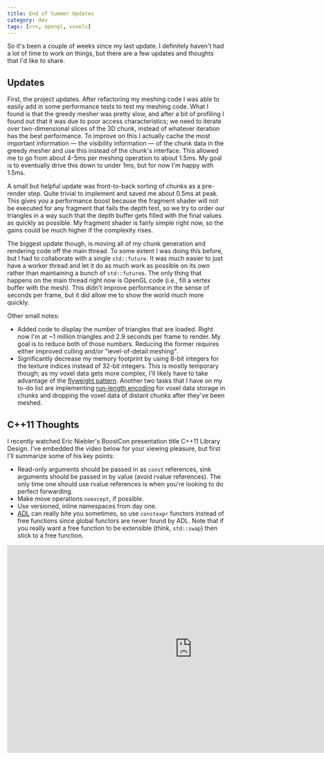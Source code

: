 ```yaml
---
title: End of Summer Updates
category: dev
tags: [c++, opengl, voxels]
---
```


So it's been a couple of weeks since my last update. I definitely haven't had a lot of time to work
on things, but there are a few updates and thoughts that I'd like to share.

## Updates

First, the project updates. After refactoring my meshing code I was able to easily add in some
performance tests to test my meshing code. What I found is that the greedy mesher was pretty slow,
and after a bit of profiling I found out that it was due to poor access characteristics; we need to
iterate over two-dimensional slices of the 3D chunk, instead of whatever iteration has the best
performance. To improve on this I actually cache the most important information &mdash; the
visibility information &mdash; of the chunk data in the greedy mesher and use this instead of the
chunk's interface. This allowed me to go from about 4-5ms per meshing operation to about 1.5ms. My
goal is to eventually drive this down to under 1ms, but for now I'm happy with 1.5ms.

A small but helpful update was front-to-back sorting of chunks as a pre-render step. Quite trivial
to implement and saved me about 0.5ms at peak. This gives you a performance boost because the
fragment shader will not be executed for any fragment that fails the depth test, so we try to order
our triangles in a way such that the depth buffer gets filled with the final values as quickly as
possible. My fragment shader is fairly simple right now, so the gains could be much higher if the
complexity rises.

The biggest update though, is moving all of my chunk generation and rendering code off the main
thread. To some extent I was doing this before, but I had to collaborate with a single
`std::future`. It was much easier to just have a worker thread and let it do as much work as
possible on its own rather than maintaining a bunch of `std::future`s. The only thing that happens
on the main thread right now is OpenGL code (i.e., fill a vertex buffer with the mesh). This didn't
improve performance in the sense of seconds per frame, but it did allow me to show the world much
more quickly.

Other small notes:

- Added code to display the number of triangles that are loaded. Right now I'm at ~1 million
  triangles and 2.9 seconds per frame to render. My goal is to reduce both of those numbers.
  Reducing the former requires either improved culling and/or "level-of-detail meshing".
- Significantly decrease my memory footprint by using 8-bit integers for the texture indices instead
  of 32-bit integers. This is mostly temporary though; as my voxel data gets more complex, I'll
  likely have to take advantage of the
  [flyweight pattern](//en.wikipedia.org/wiki/Flyweight_pattern). Another two tasks that I have on
  my to-do list are implementing [run-length encoding](//en.wikipedia.org/wiki/Run-length_encoding)
  for voxel data storage in chunks and dropping the voxel data of distant chunks after they've been
  meshed.

## C++11 Thoughts

I recently watched Eric Niebler's BoostCon presentation title C++11 Library Design. I've embedded
the video below for your viewing pleasure, but first I'll summarize some of his key points:

- Read-only arguments should be passed in as `const` references, sink arguments should be passed in
  by value (avoid rvalue references). The only time one should use rvalue references is when you're
  looking to do perfect forwarding.
- Make move operations `noexcept`, if possible.
- Use versioned, inline namespaces from day one.
- [ADL](//en.wikipedia.org/wiki/Argument-dependent_name_lookup) can really bite you sometimes, so
  use `constexpr` functors instead of free functions since global functors are never found by ADL.
  Note that if you really want a free function to be extensible (think, `std::swap`) then stick to a
  free function.

<p>
	<iframe class="mx-auto" width="853" height="480" src="https://www.youtube.com/embed/zgOF4NrQllo" frameborder="0" allowfullscreen>
  </iframe>
</p>
